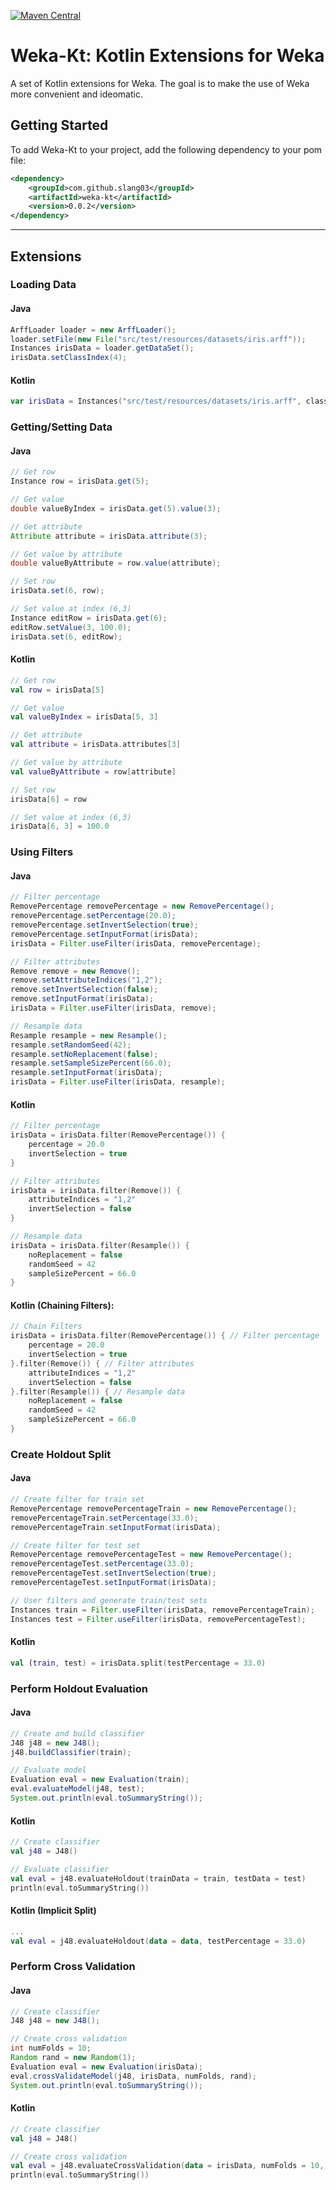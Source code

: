 [![Maven Central](https://img.shields.io/maven-central/v/com.github.slang03/weka-kt.svg?label=Maven%20Central)](http://search.maven.org/#search%7Cga%7C1%7Cg%3A%22com.github.slang03%22%20a%3A%22weka-kt%22)

# Weka-Kt: Kotlin Extensions for Weka
A set of Kotlin extensions for Weka. The goal is to make the use of Weka more convenient and ideomatic.

## Getting Started
To add Weka-Kt to your project, add the following dependency to your pom file:

```xml
<dependency>
    <groupId>com.github.slang03</groupId>
    <artifactId>weka-kt</artifactId>
    <version>0.0.2</version>
</dependency>
```

___

## Extensions

### Loading Data

#### Java

```java
ArffLoader loader = new ArffLoader();
loader.setFile(new File("src/test/resources/datasets/iris.arff"));
Instances irisData = loader.getDataSet();
irisData.setClassIndex(4);
```

#### Kotlin

```kotlin
var irisData = Instances("src/test/resources/datasets/iris.arff", classIndex = 4)
```

### Getting/Setting Data

#### Java

```java
// Get row
Instance row = irisData.get(5);

// Get value
double valueByIndex = irisData.get(5).value(3);

// Get attribute
Attribute attribute = irisData.attribute(3);

// Get value by attribute
double valueByAttribute = row.value(attribute);

// Set row
irisData.set(6, row);

// Set value at index (6,3)
Instance editRow = irisData.get(6);
editRow.setValue(3, 100.0);
irisData.set(6, editRow);
```

#### Kotlin

```kotlin
// Get row
val row = irisData[5]

// Get value
val valueByIndex = irisData[5, 3]

// Get attribute
val attribute = irisData.attributes[3]

// Get value by attribute
val valueByAttribute = row[attribute]

// Set row
irisData[6] = row

// Set value at index (6,3)
irisData[6, 3] = 100.0
```
### Using Filters

#### Java

```java
// Filter percentage
RemovePercentage removePercentage = new RemovePercentage();
removePercentage.setPercentage(20.0);
removePercentage.setInvertSelection(true);
removePercentage.setInputFormat(irisData);
irisData = Filter.useFilter(irisData, removePercentage);

// Filter attributes
Remove remove = new Remove();
remove.setAttributeIndices("1,2");
remove.setInvertSelection(false);
remove.setInputFormat(irisData);
irisData = Filter.useFilter(irisData, remove);

// Resample data
Resample resample = new Resample();
resample.setRandomSeed(42);
resample.setNoReplacement(false);
resample.setSampleSizePercent(66.0);
resample.setInputFormat(irisData);
irisData = Filter.useFilter(irisData, resample);
```

#### Kotlin

```kotlin
// Filter percentage
irisData = irisData.filter(RemovePercentage()) {
    percentage = 20.0
    invertSelection = true
}

// Filter attributes
irisData = irisData.filter(Remove()) {
    attributeIndices = "1,2"
    invertSelection = false
}

// Resample data
irisData = irisData.filter(Resample()) {
    noReplacement = false
    randomSeed = 42
    sampleSizePercent = 66.0
}
```

#### Kotlin (Chaining Filters):

```kotlin
// Chain Filters
irisData = irisData.filter(RemovePercentage()) { // Filter percentage
    percentage = 20.0
    invertSelection = true
}.filter(Remove()) { // Filter attributes
    attributeIndices = "1,2"
    invertSelection = false
}.filter(Resample()) { // Resample data
    noReplacement = false
    randomSeed = 42
    sampleSizePercent = 66.0
}
```

### Create Holdout Split

#### Java

```java
// Create filter for train set
RemovePercentage removePercentageTrain = new RemovePercentage();
removePercentageTrain.setPercentage(33.0);
removePercentageTrain.setInputFormat(irisData);

// Create filter for test set
RemovePercentage removePercentageTest = new RemovePercentage();
removePercentageTest.setPercentage(33.0);
removePercentageTest.setInvertSelection(true);
removePercentageTest.setInputFormat(irisData);

// User filters and generate train/test sets
Instances train = Filter.useFilter(irisData, removePercentageTrain);
Instances test = Filter.useFilter(irisData, removePercentageTest);
```

#### Kotlin

```kotlin
val (train, test) = irisData.split(testPercentage = 33.0)
```

### Perform Holdout Evaluation

#### Java

```java
// Create and build classifier
J48 j48 = new J48();
j48.buildClassifier(train);

// Evaluate model
Evaluation eval = new Evaluation(train);
eval.evaluateModel(j48, test);
System.out.println(eval.toSummaryString());
```

#### Kotlin

```kotlin
// Create classifier
val j48 = J48()

// Evaluate classifier
val eval = j48.evaluateHoldout(trainData = train, testData = test)
println(eval.toSummaryString())
```

#### Kotlin (Implicit Split)

```kotlin
...
val eval = j48.evaluateHoldout(data = data, testPercentage = 33.0)
```
### Perform Cross Validation

#### Java

```java
// Create classifier
J48 j48 = new J48();

// Create cross validation
int numFolds = 10;
Random rand = new Random(1);
Evaluation eval = new Evaluation(irisData);
eval.crossValidateModel(j48, irisData, numFolds, rand);
System.out.println(eval.toSummaryString());
```

#### Kotlin

```kotlin
// Create classifier
val j48 = J48()

// Create cross validation
val eval = j48.evaluateCrossValidation(data = irisData, numFolds = 10, seed = 1)
println(eval.toSummaryString())
```